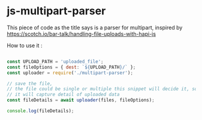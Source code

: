# js-multipart-parser

This piece of code as the title says is a parser for multipart, inspired by https://scotch.io/bar-talk/handling-file-uploads-with-hapi-js

How to use it :

```js

const UPLOAD_PATH = 'uploaded_file';
const fileOptions = { dest: `${UPLOAD_PATH}/` };
const uploader = require('./multipart-parser');

// save the file,
// the file could be single or multiple this snippet will decide it, so just dump it here
// it will capture detail of uploaded data
const fileDetails = await uploader(files, fileOptions);

console.log(fileDetails);

```
